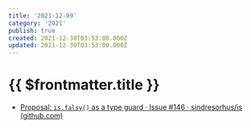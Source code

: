 ```yaml
---
title: '2021-12-09'
category: '2021'
publish: true
created: 2021-12-30T03:53:00.000Z
updated: 2021-12-30T03:53:00.000Z
---
```


# {{ $frontmatter.title }}

- [Proposal: `is.falsy()` as a type guard · Issue #146 · sindresorhus/is (github.com)](https://github.com/sindresorhus/is/issues/146)
